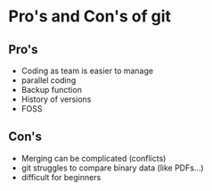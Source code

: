 # Pro's and Con's of git

## Pro's

- Coding as team is easier to manage
- parallel coding
- Backup function
- History of versions
- FOSS

## Con's

- Merging can be complicated (conflicts)
- git struggles to compare binary data (like PDFs...)
- difficult for beginners 
